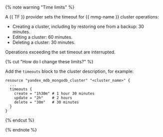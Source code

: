 {% note warning "Time limits" %}

A {{ TF }} provider sets the timeout for {{ mmg-name }} cluster operations:

* Creating a cluster, including by restoring one from a backup: 30 minutes.
* Editing a cluster: 60 minutes.
* Deleting a cluster: 30 minutes.

Operations exceeding the set timeout are interrupted.

{% cut "How do I change these limits?" %}

Add the `timeouts` block to the cluster description, for example:

```hcl
resource "yandex_mdb_mongodb_cluster" "<cluster_name>" {
  ...
  timeouts {
    create = "1h30m" # 1 hour 30 minutes
    update = "2h"    # 2 hours
    delete = "30m"   # 30 minutes
  }
}
```

{% endcut %}

{% endnote %}
